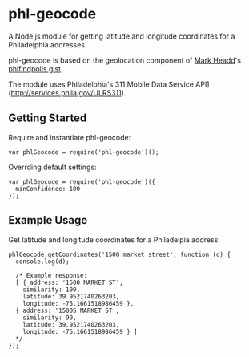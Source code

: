 # phl-geocode

A Node.js module for getting latitude and longitude coordinates for a Philadelphia addresses.

phl-geocode is based on the geolocation component of [Mark Headd](http://twitter.com/mheadd)'s [phlfindpolls gist](https://gist.github.com/4015200)

The module uses Philadelphia's 311 Mobile Data Service API](http://services.phila.gov/ULRS311).

## Getting Started

Require and instantiate phl-geocode:
  
    var phlGeocode = require('phl-geocode')();

Overrding default settings:

    var phlGeocode = require('phl-geocode')({
      minConfidence: 100
    });

## Example Usage

Get latitude and longitude coordinates for a Philadelpia address:

    phlGeocode.getCoordinates('1500 market street', function (d) {
      console.log(d);

      /* Example response:
      [ { address: '1500 MARKET ST',
        similarity: 100,
        latitude: 39.9521740263203,
        longitude: -75.1661518986459 },
      { address: '1500S MARKET ST',
        similarity: 99,
        latitude: 39.9521740263203,
        longitude: -75.1661518986459 } ]
      */
    });
